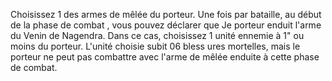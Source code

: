 Choisissez 1 des armes de mêlée du porteur. Une fois par bataille, au début de la phase de combat , vous pouvez déclarer que Je porteur enduit l'arme du Venin de Nagendra. Dans ce cas, choisissez 1 unité ennemie à 1" ou moins du porteur. L'unité choisie subit 06 bless ures mortelles, mais le porteur ne peut pas combattre avec l'arme de mêlée enduite à cette phase de combat. 